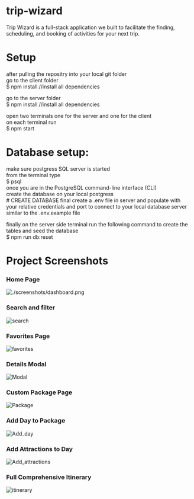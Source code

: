# trip-wizard  
Trip Wizard is a full-stack application we built to facilitate the finding, scheduling, and booking of activities for your next trip.

# Setup
after pulling the repositry into your local git folder  
go to the client folder     
    $ npm install       //install all dependencies  

go to the server folder  
    $ npm install       //install all dependencies  

open two terminals one for the server and one for the client   
on each terminal run   
    $ npm start

# Database setup:  
make sure postgress SQL server is started   
from the terminal type  
    $ psql  
once you are in the PostgreSQL command-line interface (CLI)   
create the database on your local postgress  
    # CREATE DATABASE final 
create a .env file in server and populate with your relative credentials and port to connect to your local database server similar to the .env.example file

finally on the server side terminal run the following command to create the tables and seed the database  
    $ npm run db:reset    
# Project Screenshots
### Home Page
![./screenshots/dashboard.png](https://github.com/jimmyabou/trip-wizard/blob/master/screenshots/home.png?raw=true)

### Search and filter
![search](https://github.com/jimmyabou/trip-wizard/blob/master/screenshots/serach.png?raw=true)
### Favorites Page
![favorites](https://github.com/jimmyabou/trip-wizard/blob/master/screenshots/favorites.png?raw=true)

### Details Modal
![Modal](https://github.com/jimmyabou/trip-wizard/blob/master/screenshots/modal_home.png?raw=true)
### Custom Package Page
![Package](https://github.com/jimmyabou/trip-wizard/blob/master/screenshots/create_packages.png?raw=true)
### Add Day to Package
![Add_day](https://github.com/jimmyabou/trip-wizard/assets/128553101/c9d89963-7326-4abb-8d8a-cbc78d20cf4d)
### Add Attractions to Day
![Add_attractions](https://github.com/jimmyabou/trip-wizard/blob/master/screenshots/select_attraction_modal.png?raw=true)
### Full Comprehensive Itinerary
![itinerary](https://github.com/jimmyabou/trip-wizard/blob/master/screenshots/itinerary.png?raw=true)


